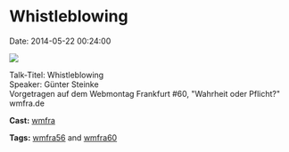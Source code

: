 Whistleblowing
==============

Date: 2014-05-22 00:24:00

[![](http://i.vimeocdn.com/video/477110523_200x150.jpg)](http://vimeo.com/96027648)

Talk-Titel: Whistleblowing\
Speaker: Günter Steinke\
Vorgetragen auf dem Webmontag Frankfurt \#60, \"Wahrheit oder
Pflicht?\"\
wmfra.de

**Cast:** [wmfra](http://vimeo.com/wmfra)

**Tags:** [wmfra56](http://vimeo.com/tag:wmfra56) and
[wmfra60](http://vimeo.com/tag:wmfra60)
